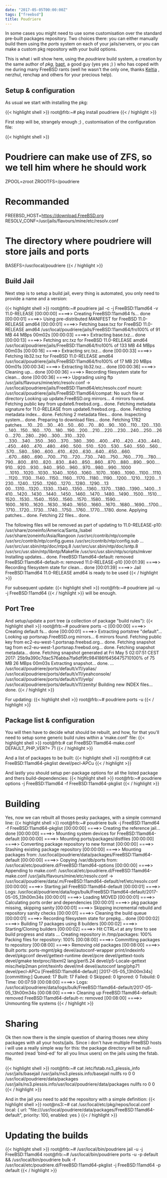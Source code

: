```yaml
---
date: "2017-05-05T00:00:00Z"
tags: ["freebsd"]
title: Poudriere
---
```


In some cases you might need to use some customisation over the standard pre-built packages repository. Two choices there: you can either manually build them using the *ports* system on each of your jails/servers, or you can make a custom pkg repository with your build options.

This is what i will show here, using the *poudriere* build system, a creation by the same author of *pkg*, [bapt][bapt-home], a good guy (yes yes ;) ) who has coped with me during many FreeBSD rants (well he wasn't the only one, thanks [Keltia][keltia-home] , nerzhul, renchap and others for your precious help).

## Setup & configuration

As usual we start with installing the pkg:

{{< highlight shell >}}
root@frb:~# pkg install poudriere
{{< / highlight >}}

First step will be, strangely enough ;) , customisation of the configuration file:

{{< highlight shell >}}
# Poudriere can make use of ZFS, so we tell him where he should work
ZPOOL=zroot
ZROOTFS=/poudriere
# Recommanded
FREEBSD_HOST=https://download.FreeBSD.org
RESOLV_CONF=/usr/jails/flavours/mine/etc/resolv.conf

# The directory where poudriere will store jails and ports
BASEFS=/usr/local/poudriere
{{< / highlight >}}

## Build Jail

Next step is to setup a build jail, every thing is automated, you only need to provide a name and a version:

{{< highlight shell >}}
root@frb:~# poudriere jail -c -j FreeBSD:11amd64 -v 11.0-RELEASE
[00:00:00] ====>> Creating FreeBSD:11amd64 fs... done
[00:00:01] ====>> Using pre-distributed MANIFEST for FreeBSD 11.0-RELEASE amd64
[00:00:01] ====>> Fetching base.txz for FreeBSD 11.0-RELEASE amd64
/usr/local/poudriere/jails/FreeBSD:11amd64/fro100% of   91 MB   44 MBps 00m02s
[00:00:03] ====>> Extracting base.txz... done
[00:00:13] ====>> Fetching src.txz for FreeBSD 11.0-RELEASE amd64
/usr/local/poudriere/jails/FreeBSD:11amd64/fro100% of  133 MB   44 MBps 00m03s
[00:00:16] ====>> Extracting src.txz... done
[00:00:33] ====>> Fetching lib32.txz for FreeBSD 11.0-RELEASE amd64
/usr/local/poudriere/jails/FreeBSD:11amd64/fro100% of   17 MB   20 MBps 00m01s
[00:00:34] ====>> Extracting lib32.txz... done
[00:00:36] ====>> Cleaning up... done
[00:00:36] ====>> Recording filesystem state for clean... done
[00:00:36] ====>> Upgrading using ftp
/usr/jails/flavours/mine/etc/resolv.conf -> /usr/local/poudriere/jails/FreeBSD:11amd64/etc/resolv.conf
mount: /usr/local/poudriere/jails/FreeBSD:11amd64/compat: No such file or directory
Looking up update.FreeBSD.org mirrors... 4 mirrors found.
Fetching public key from update6.freebsd.org... done.
Fetching metadata signature for 11.0-RELEASE from update6.freebsd.org... done.
Fetching metadata index... done.
Fetching 2 metadata files... done.
Inspecting system... done.
Preparing to download files... done.
Fetching 1782 patches.....10....20....30....40....50....60....70....80....90....100....110....120....130....140....150....160....170....180....190....200....210....220....230....240....250....260....270....280....290....300....310....320.
...330....340....350....360....370....380....390....400....410....420....430....440....450....460....470....480....490....500....510....520....530....540....550....560....570....580....590....600....610....620....630....640....650....660.
...670....680....690....700....710....720....730....740....750....760....770....780....790....800....810....820....830....840....850....860....870....880....890....900....910....920....930....940....950....960....970....980....990....1000
....1010....1020....1030....1040....1050....1060....1070....1080....1090....1100....1110....1120....1130....1140....1150....1160....1170....1180....1190....1200....1210....1220....1230....1240....1250....1260....1270....1280....1290....13
00....1310....1320....1330....1340....1350....1360....1370....1380....1390....1400....1410....1420....1430....1440....1450....1460....1470....1480....1490....1500....1510....1520....1530....1540....1550....1560....1570....1580....1590....
1600....1610....1620....1630....1640....1650....1660....1670....1680....1690....1700....1710....1720....1730....1740....1750....1760....1770....1780. done.
Applying patches... done.
Fetching 22 files... done.

The following files will be removed as part of updating to 11.0-RELEASE-p10:
/usr/share/zoneinfo/America/Santa_Isabel
/usr/share/zoneinfo/Asia/Rangoon
/usr/src/contrib/ntp/compile
/usr/src/contrib/ntp/config.guess
/usr/src/contrib/ntp/config.sub
...
/usr/src/usr.sbin/ntp/doc/ntpq.8
/usr/src/usr.sbin/ntp/doc/sntp.8
/usr/src/usr.sbin/ntp/libntp/Makefile
/usr/src/usr.sbin/ntp/scripts/mkver
Installing updates... done.
FreeBSD:11amd64-default: removed
FreeBSD:11amd64-default-n: removed
11.0-RELEASE-p10
[00:01:39] ====>> Recording filesystem state for clean... done
[00:01:39] ====>> Jail FreeBSD:11amd64 11.0-RELEASE amd64 is ready to be used
{{< / highlight >}}

For subsequent update:
{{< highlight shell >}}
root@frb:~# poudriere jail -u -j FreeBSD:11amd64
{{< / highlight >}}
will be enough.

## Port Tree


And setup/update a port tree (a collection of package "build rules"):
{{< highlight shell >}}
root@frb:~# poudriere ports -c
[00:00:00] ====>> Creating default fs... done
[00:00:01] ====>> Extracting portstree "default"...
Looking up portsnap.FreeBSD.org mirrors... 6 mirrors found.
Fetching public key from ec2-eu-west-1.portsnap.freebsd.org... done.
Fetching snapshot tag from ec2-eu-west-1.portsnap.freebsd.org... done.
Fetching snapshot metadata... done.
Fetching snapshot generated at Fri May  5 02:07:51 CEST 2017:
25b9a390c7dac576abba7fa6df9fc984186f6456475710100% of   75 MB   26 MBps 00m03s
Extracting snapshot... done.
...
/usr/local/poudriere/ports/default/x11/yalias/
/usr/local/poudriere/ports/default/x11/yeahconsole/
/usr/local/poudriere/ports/default/x11/yelp/
/usr/local/poudriere/ports/default/x11/zenity/
Building new INDEX files... done.
{{< / highlight >}}

For updating:
{{< highlight shell >}}
root@frb:~# poudriere ports -u
{{< / highlight >}}

## Package list & configuration

You will then have to decide what should be rebuilt, and how, for that you'll need to setup some generic build rules within a 'make.conf' file:
{{< highlight shell >}}
root@frb:# cat FreeBSD:11amd64-make.conf
DEFAULT_PHP_VER?=       71
{{< / highlight >}}

And a list of packages to be built:
{{< highlight shell >}}
root@frb:# cat FreeBSD:11amd64-pkglist
devel/pecl-APCu
{{< / highlight >}}

And lastly you should setup per-package options for all the listed package and thers build-dependencies:
{{< highlight shell >}}
root@frb:~# poudriere options -j FreeBSD:11amd64 -f FreeBSD:11amd64-pkglist
{{< / highlight >}}

# Building

Yes, now we can rebuilt all thoses pesky packages, with a simple command line:
{{< highlight shell >}}
root@frb:~# poudriere bulk -j FreeBSD:11amd64 -f FreeBSD:11amd64-pkglist
[00:00:00] ====>> Creating the reference jail... done
[00:00:00] ====>> Mounting system devices for FreeBSD:11amd64-default
[00:00:00] ====>> Mounting ports/packages/distfiles
[00:00:00] ====>> Converting package repository to new format
[00:00:00] ====>> Stashing existing package repository
[00:00:00] ====>> Mounting packages from: /usr/local/poudriere/data/packages/FreeBSD:11amd64-default
[00:00:00] ====>> Copying /var/db/ports from: /usr/local/etc/poudriere.d/FreeBSD:11amd64-options
[00:00:00] ====>> Appending to make.conf: /usr/local/etc/poudriere.d/FreeBSD:11amd64-make.conf
/usr/jails/flavours/mine/etc/resolv.conf -> /usr/local/poudriere/data/.m/FreeBSD:11amd64-default/ref/etc/resolv.conf
[00:00:00] ====>> Starting jail FreeBSD:11amd64-default
[00:00:01] ====>> Logs: /usr/local/poudriere/data/logs/bulk/FreeBSD:11amd64-default/2017-05-05_13h00m34s
[00:00:01] ====>> Loading MOVED
[00:00:01] ====>> Calculating ports order and dependencies
[00:00:01] ====>> pkg package missing, skipping sanity
[00:00:01] ====>> Skipping incremental rebuild and repository sanity checks
[00:00:01] ====>> Cleaning the build queue
[00:00:01] ====>> Recording filesystem state for prepkg... done
[00:00:02] ====>> Building 17 packages using 8 builders
[00:00:02] ====>> Starting/Cloning builders
[00:00:02] ====>> Hit CTRL+t at any time to see build progress and stats
...
Creating repository in /tmp/packages: 100%
Packing files for repository: 100%
[00:08:00] ====>> Committing packages to repository
[00:08:00] ====>> Removing old packages
[00:08:00] ====>> Built ports: ports-mgmt/pkg devel/autoconf-wrapper print/indexinfo devel/pkgconf devel/gettext-runtime devel/pcre devel/gettext-tools devel/gmake textproc/libxml2 lang/perl5.24 devel/p5-Locale-gettext misc/help2man print/texinfo devel/m4 devel/autoconf lang/php71 devel/pecl-APCu
[FreeBSD:11amd64-default] [2017-05-05_13h00m34s] [committing:] Queued: 17 Built: 17 Failed: 0  Skipped: 0  Ignored: 0  Tobuild: 0   Time: 00:07:59
[00:08:00] ====>> Logs: /usr/local/poudriere/data/logs/bulk/FreeBSD:11amd64-default/2017-05-05_13h00m34s
[00:08:00] ====>> Cleaning up
FreeBSD:11amd64-default: removed
FreeBSD:11amd64-default-n: removed
[00:08:00] ====>> Unmounting file systems
{{< / highlight >}}

# Sharing

Ok then now there is the simple question of sharing thoses new shiny packages with all your hosts/jails. Since i don't have multiple FreeBSD hosts i will use a really simple way for this: the package directory will be null-mounted (read 'bind-ed' for all you linux users) on the jails using the fstab.<jailname> file.

{{< highlight shell >}}
root@frb:~# cat /etc/fstab.ns3_plessis_info
/usr/jails/basejail /usr/jails/ns3.plessis.info/basejail nullfs ro 0 0
/usr/local/poudriere/data/packages /usr/jails/ns3.plessis.info/usr/local/poudriere/data/packages nullfs ro 0 0
{{< / highlight >}}

And in the jail you need to add the repository with a simple definition:
{{< highlight shell >}}
root@ns3:~# cat /usr/local/etc/pkg/repos/local.conf
local: {
    url: "file:///usr/local/poudriere/data/packages/FreeBSD:11amd64-default",
    priority: 100,
    enabled: yes
}
{{< / highlight >}}

# Updating the builds

{{< highlight shell >}}
root@frb:~# /usr/local/bin/poudriere jail -u -j FreeBSD:11amd64
root@frb:~# /usr/local/bin/poudriere ports -u -p default && /usr/local/bin/poudriere bulk -f /usr/local/etc/poudriere.d/FreeBSD:11amd64-pkglist -j FreeBSD:11amd64 -p default
{{< / highlight >}}


[keltia-home]: https://www.keltia.net/
[bapt-home]: http://blog.etoilebsd.net/
